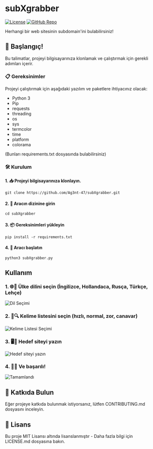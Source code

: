 # subXgrabber
[![License](https://img.shields.io/badge/license-MIT-blue.svg)](LICENSE)
[![GitHub Repo](https://img.shields.io/badge/GitHub-Repo-brightgreen)](https://github.com/Ag3nt47/subXgrabber)

Herhangi bir web sitesinin subdomain'ini bulabilirsiniz!

## 🌟 Başlangıç!

Bu talimatlar, projeyi bilgisayarınıza klonlamak ve çalıştırmak için gerekli adımları içerir.

### 📋 Gereksinimler

Projeyi çalıştırmak için aşağıdaki yazılım ve paketlere ihtiyacınız olacak:

- Python 3
- Pip
- requests
- threading
- os
- sys
- termcolor
- time
- platform
- colorama

(Bunları requirements.txt dosyasında bulabilirsiniz)

### 🛠️ Kurulum

#### 1. 📥 Projeyi bilgisayarınıza klonlayın.

```
git clone https://github.com/Ag3nt-47/subXgrabber.git
```

#### 2. 📂 Aracın dizinine girin
```
cd subXgrabber
```
#### 3. 📦 Gereksinimleri yükleyin
```
pip install -r requirements.txt
```
#### 4. 🚀 Aracı başlatın
```
python3 subXgrabber.py
```
## Kullanım

### 1. 🌐💬 Ülke dilini seçin (İngilizce, Hollandaca, Rusça, Türkçe, Lehçe)
![Dil Seçimi](https://i.hizliresim.com/cpuwauc.png) <br/>

### 2. 📜🔍 Kelime listesini seçin (hızlı, normal, zor, canavar)<br/>
![Kelime Listesi Seçimi](https://i.hizliresim.com/bbbw5nr.png)

### 3. 🖥️🎯 Hedef siteyi yazın <br/>
![Hedef siteyi yazın](https://i.hizliresim.com/d20yedp.png)

### 4. 🎉✅ Ve başarılı! <br/>
![Tamamlandı](https://i.hizliresim.com/gvc82o6.jpg)

## 🤝 Katkıda Bulun
Eğer projeye katkıda bulunmak istiyorsanız, lütfen CONTRIBUTING.md dosyasını inceleyin.

## 📜 Lisans
Bu proje MIT Lisansı altında lisanslanmıştır - Daha fazla bilgi için LICENSE.md dosyasına bakın.
